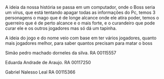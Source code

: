 A ideia da nossa história se passa em um computador, onde o Boss seria um vírus, que está tentando apagar todas as informações do Pc, temos 3 personagens o mago que é de longe alcance onde ele atira poder, temos o guerreiro que é de perto alcance e o mais forte, e o curandeiro que pode curar ele e os outros jogadores mas só dá um tapinha.

A ideia do jogo e do nome veio com base em ter vários jogadores, quanto mais jogadores melhor, para saber quantos precisam para matar o boss

Simão pedro machado dorneles da silva. 
RA 00115557

Eduarda Andrade de Araujo. 
RA 00117250

Gabriel Nalesso Leal
RA 00115366